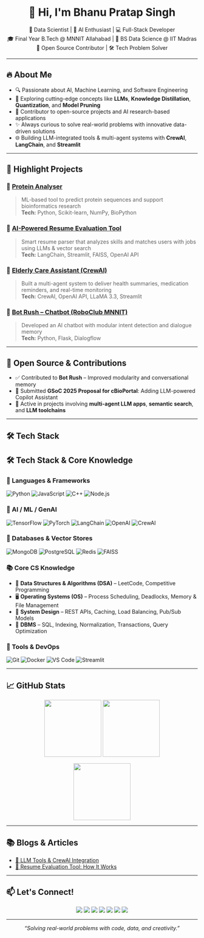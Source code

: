 <h1 align="center">👋 Hi, I'm Bhanu Pratap Singh</h1>

<p align="center">
  🚀 Data Scientist | 🧠 AI Enthusiast | 💻 Full-Stack Developer <br>
  🎓 Final Year B.Tech @ MNNIT Allahabad | 📘 BS Data Science @ IIT Madras <br>
  🤝 Open Source Contributor | 🛠️ Tech Problem Solver
</p>

---

## 🔥 About Me

- 🔍 Passionate about AI, Machine Learning, and Software Engineering  
- 🧠 Exploring cutting-edge concepts like **LLMs**, **Knowledge Distillation**, **Quantization**, and **Model Pruning**  
- 🧪 Contributor to open-source projects and AI research-based applications  
- ✨ Always curious to solve real-world problems with innovative data-driven solutions  
- 🌐 Building LLM-integrated tools & multi-agent systems with **CrewAI**, **LangChain**, and **Streamlit**

---

## 🧩 Highlight Projects

### 🔬 [Protein Analyser](#)
> ML-based tool to predict protein sequences and support bioinformatics research  
**Tech:** Python, Scikit-learn, NumPy, BioPython  

### 📄 [AI-Powered Resume Evaluation Tool](#)
> Smart resume parser that analyzes skills and matches users with jobs using LLMs & vector search  
**Tech:** LangChain, Streamlit, FAISS, OpenAI API  

### 👵 [Elderly Care Assistant (CrewAI)](#)
> Built a multi-agent system to deliver health summaries, medication reminders, and real-time monitoring  
**Tech:** CrewAI, OpenAI API, LLaMA 3.3, Streamlit  

### 🤖 [Bot Rush – Chatbot (RoboClub MNNIT)](#)
> Developed an AI chatbot with modular intent detection and dialogue memory  
**Tech:** Python, Flask, Dialogflow

---

## 🔗 Open Source & Contributions

- ✅ Contributed to **Bot Rush** – Improved modularity and conversational memory  
- 🧠 Submitted **GSoC 2025 Proposal for cBioPortal**: Adding LLM-powered Copilot Assistant  
- 💬 Active in projects involving **multi-agent LLM apps**, **semantic search**, and **LLM toolchains**

---

## 🛠️ Tech Stack

## 🛠️ Tech Stack & Core Knowledge

### 🚀 Languages & Frameworks  
![Python](https://img.shields.io/badge/Python-3776AB?style=flat-square&logo=python&logoColor=white)
![JavaScript](https://img.shields.io/badge/JavaScript-F7DF1E?style=flat-square&logo=javascript&logoColor=black)
![C++](https://img.shields.io/badge/C++-00599C?style=flat-square&logo=c%2B%2B&logoColor=white)
![Node.js](https://img.shields.io/badge/Node.js-339933?style=flat-square&logo=node.js&logoColor=white)

### 🧠 AI / ML / GenAI  
![TensorFlow](https://img.shields.io/badge/TensorFlow-FF6F00?style=flat-square&logo=tensorflow&logoColor=white)
![PyTorch](https://img.shields.io/badge/PyTorch-EE4C2C?style=flat-square&logo=pytorch&logoColor=white)
![LangChain](https://img.shields.io/badge/LangChain-000000?style=flat-square&logoColor=white)
![OpenAI](https://img.shields.io/badge/OpenAI-412991?style=flat-square&logo=openai&logoColor=white)
![CrewAI](https://img.shields.io/badge/CrewAI-1A1A1A?style=flat-square)

### 🧩 Databases & Vector Stores  
![MongoDB](https://img.shields.io/badge/MongoDB-47A248?style=flat-square&logo=mongodb&logoColor=white)
![PostgreSQL](https://img.shields.io/badge/PostgreSQL-336791?style=flat-square&logo=postgresql&logoColor=white)
![Redis](https://img.shields.io/badge/Redis-DC382D?style=flat-square&logo=redis&logoColor=white)
![FAISS](https://img.shields.io/badge/FAISS-00599C?style=flat-square&logoColor=white)

### 📚 Core CS Knowledge  
- 🧮 **Data Structures & Algorithms (DSA)** – LeetCode, Competitive Programming  
- 🖥️ **Operating Systems (OS)** – Process Scheduling, Deadlocks, Memory & File Management  
- 🧱 **System Design** – REST APIs, Caching, Load Balancing, Pub/Sub Models  
- 💽 **DBMS** – SQL, Indexing, Normalization, Transactions, Query Optimization

### 🧰 Tools & DevOps  
![Git](https://img.shields.io/badge/Git-F05032?style=flat-square&logo=git&logoColor=white)
![Docker](https://img.shields.io/badge/Docker-2496ED?style=flat-square&logo=docker&logoColor=white)
![VS Code](https://img.shields.io/badge/VS%20Code-007ACC?style=flat-square&logo=visual-studio-code&logoColor=white)
![Streamlit](https://img.shields.io/badge/Streamlit-FF4B4B?style=flat-square&logo=streamlit&logoColor=white)



---

## 📈 GitHub Stats

<p align="center">
  <img src="https://github-readme-stats.vercel.app/api?username=SINGHBP29&show_icons=true&theme=tokyonight" height="150" />
  <img src="https://streak-stats.demolab.com/?user=SINGHBP29&theme=tokyonight" height="150" />
</p>

<p align="center">
  <img src="https://github-readme-stats.vercel.app/api/top-langs/?username=SINGHBP29&layout=compact&theme=tokyonight" height="150" />
</p>

---

## 📚 Blogs & Articles

- [🧠 LLM Tools & CrewAI Integration](https://medium.com/@23f1002439)
- [📄 Resume Evaluation Tool: How It Works](https://medium.com/@23f1002439)

---

## 📫 Let's Connect!

<p align="center">
  <a href="https://bhanu-chwd.onrender.com"><img src="https://img.shields.io/badge/Old%20Portfolio-555?style=for-the-badge&logo=vercel&logoColor=white" /></a>
<a href="https://bhanu-gg1d.onrender.com/"><img src="https://img.shields.io/badge/New%20Portfolio-000?style=for-the-badge&logo=vercel&logoColor=white" /></a>
  <a href="mailto:bhanups292004@gmail.com"><img src="https://img.shields.io/badge/Gmail-EA4335?style=for-the-badge&logo=gmail&logoColor=white" /></a>
  <a href="https://www.linkedin.com/in/bpsingh29"><img src="https://img.shields.io/badge/LinkedIn-0077B5?style=for-the-badge&logo=linkedin&logoColor=white" /></a>
  <a href="https://github.com/SINGHBP29"><img src="https://img.shields.io/badge/GitHub-181717?style=for-the-badge&logo=github&logoColor=white" /></a>
  <a href="https://leetcode.com/u/BPSMB/"><img src="https://img.shields.io/badge/LeetCode-FFA116?style=for-the-badge&logo=leetcode&logoColor=black" /></a>
  <a href="https://medium.com/@23f1002439"><img src="https://img.shields.io/badge/Medium-000000?style=for-the-badge&logo=medium&logoColor=white" /></a>
</p>

---

<p align="center">
  <i>“Solving real-world problems with code, data, and creativity.”</i>
</p>
